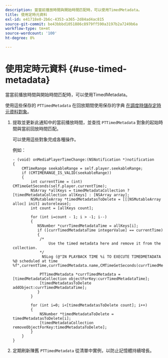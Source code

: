```yaml
---
description: 當當前播放時間與開始時間匹配時，可以使用TimedMetadata。
title: 使用定時元資料
exl-id: e41718e0-2b6c-4353-a365-2d84ad4ac815
source-git-commit: be43bbbd1051886c8979ff590a3197b2a7249b6a
workflow-type: tm+mt
source-wordcount: '100'
ht-degree: 0%

---
```


# 使用定時元資料 {#use-timed-metadata}

當當前播放時間與開始時間匹配時，可以使用TimedMetadata。

使用這些保存的 `PTTimedMetadata` 在回放期間使用保存的字典 [在調度時儲存定時元資料對象](../../../tvsdk-3x-ios-prog/ios-3x-advertising/ios-3x-custom-tags-configure/ios-3x-timed-metadata-store.md)。

1. 提取並更新此通知中的當前播放時間，並查找 `PTTimedMetadata` 對象的起始時間與當前回放時間匹配。

   可以使用這些對象完成各種操作。

   例如：

   ```
   - (void) onMediaPlayerTimeChange:(NSNotification *)notification 
   { 
       CMTimeRange seekableRange = self.player.seekableRange; 
       if (CMTIMERANGE_IS_VALID(seekableRange)) 
       { 
           int currentTime = (int) CMTimeGetSeconds(self.player.currentTime); 
           NSArray *allKeys = timedMetadataCollection ? [timedMetadataCollection allKeys] : [NSArray array]; 
           NSMutableArray *timedMetadatasToDelete = [[[NSMutableArray alloc] init] autorelease]; 
           int count = [allKeys count]; 
   
           for (int i=count - 1; i > -1; i--) 
           { 
              NSNumber *currTimedMetadataTime = allKeys[i]; 
              if ([currTimedMetadataTime integerValue] == currentTime) 
              { 
               /* 
                   Use the timed metadata here and remove it from the collection. 
               */ 
                NSLog (@"IN PLAYBACK TIME %i TO EXECUTE TIMEDMETADATA %@ scheduled at time %f",currentTime,currTimedMetadata.name,CMTimeGetSeconds(currTimedMetadata.time)); 
   
               PTTimedMetadata *currTimedMetadata = [timedMetadataCollection objectForKey:currTimedMetadataTime]; 
               [timedMetadatasToDelete addObject:currTimedMetadataTime]; 
              } 
           } 
   
           for (int i=0; i<[timedMetadatasToDelete count]; i++) 
           { 
               NSNumber *timedMetadataToDelete = timedMetadatasToDelete[i]; 
               [timedMetadataCollection removeObjectForKey:timedMetadataToDelete]; 
           } 
       } 
   }
   ```

1. 定期刷新陳舊 `PTTimedMetadata` 從清單中實例，以防止記憶體持續增長。
